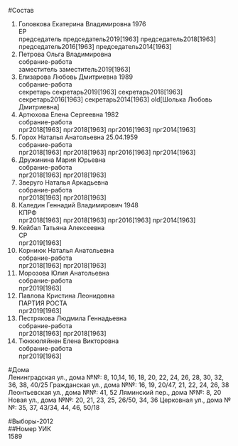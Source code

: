 #Состав  
1. Головкова Екатерина Владимировна 1976  
    ЕР  
    председатель председатель2019[1963] председатель2018[1963] председатель2016[1963] председатель2014[1963]  
2. Петрова Ольга Владимировна  
    собрание-работа  
    заместитель заместитель2019[1963]  
3. Елизарова Любовь Дмитриевна 1989  
    собрание-работа  
    секретарь секретарь2019[1963] секретарь2018[1963] секретарь2016[1963] секретарь2014[1963] old[Шолька Любовь Дмитриевна]  
4. Артюхова Елена Сергеевна 1982  
    собрание-работа  
    прг2018[1963] прг2018[1963] прг2016[1963] прг2014[1963]  
5. Горох Наталья Анатольевна 25.04.1959  
    собрание-работа  
    прг2018[1963] прг2018[1963] прг2016[1963] прг2014[1963]  
6. Дружинина Мария Юрьевна  
    собрание-работа  
    прг2018[1963] прг2018[1963]  
7. Зверуго Наталья Аркадьевна  
    собрание-работа  
    прг2018[1963] прг2018[1963]  
8. Каледин Геннадий Владимирович 1948  
    КПРФ  
    прг2018[1963] прг2018[1963] прг2016[1963] прг2014[1963]  
9. Кейбал Татьяна Алексеевна  
    СР  
    прг2019[1963]  
10. Корниюк Наталья Анатольевна  
    собрание-работа  
    прг2018[1963] прг2018[1963]  
11. Морозова Юлия Анатольевна  
    собрание-работа  
    прг2019[1963]  
12. Павлова Кристина Леонидовна  
    ПАРТИЯ РОСТА  
    прг2019[1963]  
13. Пестрякова Людмила Геннадьевна  
    собрание-работа  
    прг2018[1963] прг2018[1963]  
14. Тюккюляйнен Елена Викторовна  
    собрание-работа  
    прг2019[1963]  
  
#Дома  
Ленинградская ул., дома №№: 8, 10,14, 16, 18, 20, 22, 24, 26, 28, 30, 32, 36, 38, 40/25 Гражданская ул., дома №№: 16, 19, 20/47, 21, 22, 24, 26, 38 Леонтьевская ул., дома №№: 41, 52 Ляминский пер., дома №№: 8, 20 Новая ул., дома №№: 20, 21, 23, 25, 26/50, 34, 36  Церковная ул., дома №№: 35, 37, 43/34, 44, 46, 50/18  
  
#Выборы-2012  
##Номер УИК  
1589  
